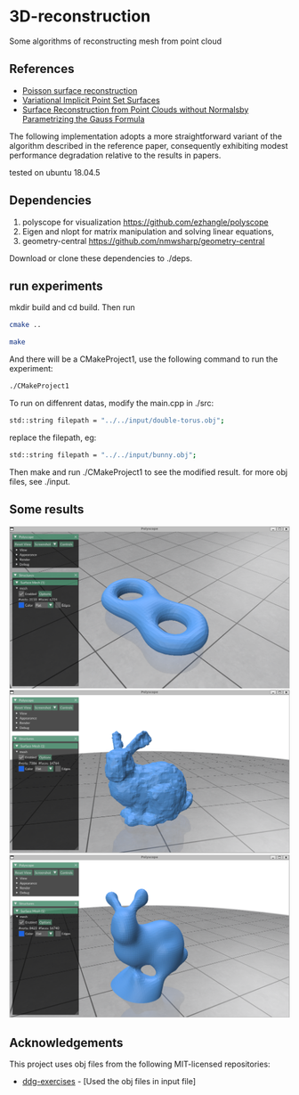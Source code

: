# 3D-reconstruction
Some algorithms of reconstructing mesh from point cloud

## References
- [Poisson surface reconstruction](https://dl.acm.org/doi/10.5555/1281957.1281965)
- [Variational Implicit Point Set Surfaces](https://dl.acm.org/doi/10.1145/3306346.3322994)
- [Surface Reconstruction from Point Clouds without Normalsby Parametrizing the Gauss Formula](https://dl.acm.org/doi/10.1145/3554730)

The following implementation adopts a more straightforward variant of the algorithm described in the reference paper, consequently exhibiting modest performance degradation relative to the results in papers.

tested on ubuntu 18.04.5
## Dependencies 
1. polyscope for visualization https://github.com/ezhangle/polyscope
2. Eigen and nlopt for matrix manipulation and solving linear equations,
3. geometry-central https://github.com/nmwsharp/geometry-central

Download or clone these dependencies to ./deps.

## run experiments
mkdir build and cd build. Then run 

```bash
cmake ..
```
```bash
make
```

And there will be a CMakeProject1, use the following command to run the experiment:
```bash
./CMakeProject1
```

To run on diffenrent datas, modify the main.cpp in ./src:
```bash
std::string filepath = "../../input/double-torus.obj"; 
```
replace the filepath, eg:
```bash
std::string filepath = "../../input/bunny.obj";
```
Then make and run ./CMakeProject1 to see the modified result.
for more obj files, see ./input.


## Some results

![Reconstructed Double-Torus](./img/img1.png)
![Reconstructed Bunny](./img/img2.png)
![Reconstructed smallBunny](./img/img3.png)

## Acknowledgements

This project uses obj files from the following MIT-licensed repositories:

- [ddg-exercises](https://github.com/GeometryCollective/ddg-exercises) - [Used the obj files in input file]


